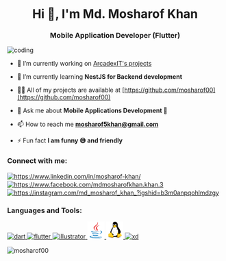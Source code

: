 <h1 align="center">Hi 👋, I'm Md. Mosharof Khan </h1>
<h3 align="center">Mobile Application Developer (Flutter)</h3>
<img aling="right" alt="coding" width="300" src  ="https://media.tenor.com/NOYF3f82b_gAAAAC/programmer.gif">

- 🔭 I’m currently working on [ArcadexIT's projects](https://github.com/ArcadexIT)

- 🌱 I’m currently learning **NestJS for Backend development**

- 👨‍💻 All of my projects are available at [https://github.com/mosharof00](https://github.com/mosharof00)

- 💬 Ask me about **Mobile Applications Development 💙**

- 📫 How to reach me **mosharof5khan@gmail.com**

- ⚡ Fun fact **I am funny 😅 and friendly**

<h3 align="left">Connect with me:</h3>
<p align="left">
<a href="https://linkedin.com/in/https://www.linkedin.com/in/mosharof-khan/" target="blank"><img align="center" src="https://raw.githubusercontent.com/rahuldkjain/github-profile-readme-generator/master/src/images/icons/Social/linked-in-alt.svg" alt="https://www.linkedin.com/in/mosharof-khan/" height="30" width="40" /></a>
<a href="https://fb.com/https://www.facebook.com/mdmosharofkhan.khan.3" target="blank"><img align="center" src="https://raw.githubusercontent.com/rahuldkjain/github-profile-readme-generator/master/src/images/icons/Social/facebook.svg" alt="https://www.facebook.com/mdmosharofkhan.khan.3" height="30" width="40" /></a>
<a href="https://instagram.com/https://instagram.com/md_mosharof_khan_?igshid=b3m0anpqohlmdzgy" target="blank"><img align="center" src="https://raw.githubusercontent.com/rahuldkjain/github-profile-readme-generator/master/src/images/icons/Social/instagram.svg" alt="https://instagram.com/md_mosharof_khan_?igshid=b3m0anpqohlmdzgy" height="30" width="40" /></a>
</p>

<h3 align="left">Languages and Tools:</h3>
<p align="left"> <a href="https://dart.dev" target="_blank" rel="noreferrer"> <img src="https://www.vectorlogo.zone/logos/dartlang/dartlang-icon.svg" alt="dart" width="40" height="40"/> </a> <a href="https://flutter.dev" target="_blank" rel="noreferrer"> <img src="https://www.vectorlogo.zone/logos/flutterio/flutterio-icon.svg" alt="flutter" width="40" height="40"/> </a> <a href="https://www.adobe.com/in/products/illustrator.html" target="_blank" rel="noreferrer"> <img src="https://www.vectorlogo.zone/logos/adobe_illustrator/adobe_illustrator-icon.svg" alt="illustrator" width="40" height="40"/> </a> <a href="https://www.java.com" target="_blank" rel="noreferrer"> <img src="https://raw.githubusercontent.com/devicons/devicon/master/icons/java/java-original.svg" alt="java" width="40" height="40"/> </a> <a href="https://www.linux.org/" target="_blank" rel="noreferrer"> <img src="https://raw.githubusercontent.com/devicons/devicon/master/icons/linux/linux-original.svg" alt="linux" width="40" height="40"/> </a> <a href="https://www.adobe.com/products/xd.html" target="_blank" rel="noreferrer"> <img src="https://cdn.worldvectorlogo.com/logos/adobe-xd.svg" alt="xd" width="40" height="40"/> </a> </p>

<p><img align="center" src="https://github-readme-stats.vercel.app/api/top-langs?username=mosharof00&show_icons=true&locale=en&layout=compact" alt="mosharof00" /></p>




